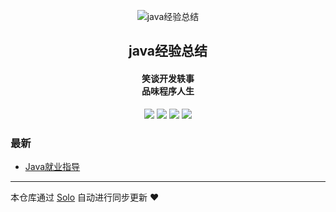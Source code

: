 <p align="center"><img alt="java经验总结" src="https://static.b3log.org/images/brand/solo-32.png"></p><h2 align="center">
java经验总结
</h2>

<h4 align="center">笑谈开发轶事<br/>品味程序人生</h4>
<p align="center"><a title="java经验总结" target="_blank" href="https://github.com/zywaiting/solo-blog"><img src="https://img.shields.io/github/last-commit/zywaiting/solo-blog.svg?style=flat-square&color=FF9900"></a>
<a title="GitHub repo size in bytes" target="_blank" href="https://github.com/zywaiting/solo-blog"><img src="https://img.shields.io/github/repo-size/zywaiting/solo-blog.svg?style=flat-square"></a>
<a title="Solo Version" target="_blank" href="https://github.com/b3log/solo/releases"><img src="https://img.shields.io/badge/solo-3.6.3-f1e05a.svg?style=flat-square&color=blueviolet"></a>
<a title="Hits" target="_blank" href="https://github.com/b3log/hits"><img src="https://hits.b3log.org/zywaiting/solo-blog.svg"></a></p>

### 最新

* [Java就业指导](http://zhuyao.xin/articles/2019/08/18/1566111671856.html)



---

本仓库通过 [Solo](https://github.com/b3log/solo) 自动进行同步更新 ❤️ 